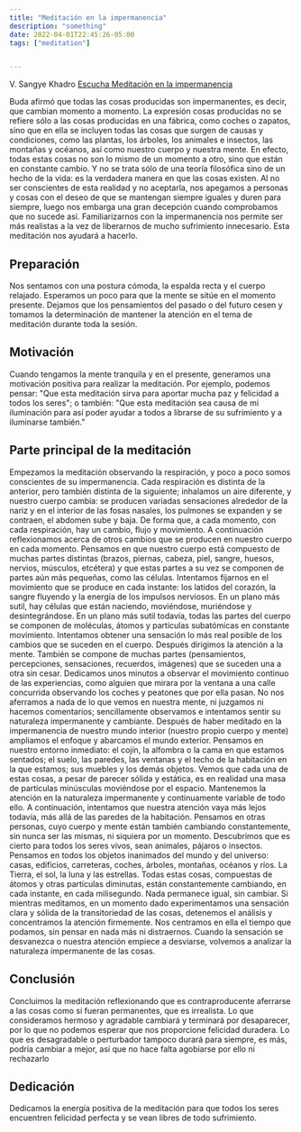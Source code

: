 ```yaml
---
title: "Meditación en la impermanencia"
description: "something"
date: 2022-04-01T22:45:26-05:00
tags: ["meditation"]


---
```

V. Sangye Khadro
[Escucha Meditación en la impermanencia](../audio/meditacionenlaimpermanencia.mp3)


Buda afirmó que todas las cosas producidas son impermanentes, es decir, que cambian
momento a momento. La expresión cosas producidas no se refiere sólo a las cosas
producidas en una fábrica, como coches o zapatos, sino que en ella se incluyen todas las
cosas que surgen de causas y condiciones, como las plantas, los árboles, los animales e
insectos, las montañas y océanos, así como nuestro cuerpo y nuestra mente. En efecto,
todas estas cosas no son lo mismo de un momento a otro, sino que están en constante
cambio. Y no se trata sólo de una teoría filosófica sino de un hecho de la vida: es la
verdadera manera en que las cosas existen. Al no ser conscientes de esta realidad y no
aceptarla, nos apegamos a personas y cosas con el deseo de que se mantengan siempre
iguales y duren para siempre, luego nos embarga una gran decepción cuando
comprobamos que no sucede así. Familiarizarnos con la impermanencia nos permite ser
más realistas a la vez de liberarnos de mucho sufrimiento innecesario. Esta meditación nos
ayudará a hacerlo.

## Preparación
Nos sentamos con una postura cómoda, la espalda recta y el cuerpo relajado.
Esperamos un poco para que la mente se sitúe en el momento presente. Dejamos que
los pensamientos del pasado o del futuro cesen y tomamos la determinación de mantener la
atención en el tema de meditación durante toda la sesión.

## Motivación
Cuando tengamos la mente tranquila y en el presente, generamos una motivación
positiva para realizar la meditación. Por ejemplo, podemos pensar: "Que esta meditación
sirva para aportar mucha paz y felicidad a todos los seres"; o también: "Que esta
meditación sea causa de mi iluminación para así poder ayudar a todos a librarse de su
sufrimiento y a iluminarse también."

## Parte principal de la meditación
Empezamos la meditación observando la respiración, y poco a poco somos
conscientes de su impermanencia. Cada respiración es distinta de la anterior, pero también
distinta de la siguiente; inhalamos un aire diferente, y nuestro cuerpo cambia: se producen
variadas sensaciones alrededor de la nariz y en el interior de las fosas nasales, los pulmones
se expanden y se contraen, el abdomen sube y baja. De forma que, a cada momento, con
cada respiración, hay un cambio, flujo y movimiento.
A continuación reflexionamos acerca de otros cambios que se producen en nuestro
cuerpo en cada momento. Pensamos en que nuestro cuerpo está compuesto de muchas
partes distintas (brazos, piernas, cabeza, piel, sangre, huesos, nervios, músculos, etcétera) y
que estas partes a su vez se componen de partes aún más pequeñas, como las células.
Intentamos fijarnos en el movimiento que se produce en cada instante: los latidos del corazón, la sangre fluyendo y la energía de los impulsos nerviosos. En un plano más sutil,
hay células que están naciendo, moviéndose, muriéndose y desintegrándose.
En un plano más sutil todavía, todas las partes del cuerpo se componen de moléculas,
átomos y partículas subatómicas en constante movimiento. Intentamos obtener una
sensación lo más real posible de los cambios que se suceden en el cuerpo.
Después dirigimos la atención a la mente. También se compone de muchas partes
(pensamientos, percepciones, sensaciones, recuerdos, imágenes) que se suceden una a otra
sin cesar. Dedicamos unos minutos a observar el movimiento continuo de las experiencias,
como alguien que mirara por la ventana a una calle concurrida observando los coches y peatones que por ella pasan. No nos aferramos a nada de lo que vemos en nuestra mente, ni juzgamos ni hacemos comentarios; sencillamente observamos e intentamos sentir su naturaleza impermanente y cambiante.
Después de haber meditado en la impermanencia de nuestro mundo interior (nuestro propio cuerpo y mente) ampliamos el enfoque y abarcamos el mundo exterior. Pensamos
en nuestro entorno inmediato: el cojín, la alfombra o la cama en que estamos sentados; el suelo, las paredes, las ventanas y el techo de la habitación en la que estamos; sus muebles y
los demás objetos. Vemos que cada una de estas cosas, a pesar de parecer sólida y estática, es en realidad una masa de partículas minúsculas moviéndose por el espacio. Mantenemos
la atención en la naturaleza impermanente y continuamente variable de todo ello.
A continuación, intentamos que nuestra atención vaya más lejos todavía, más allá de las paredes de la habitación. Pensamos en otras personas, cuyo cuerpo y mente están
también cambiando constantemente, sin nunca ser las mismas, ni siquiera por un momento. Descubrimos que es cierto para todos los seres vivos, sean animales, pájaros o
insectos.
Pensamos en todos los objetos inanimados del mundo y del universo: casas, edificios,
carreteras, coches, árboles, montañas, océanos y ríos. La Tierra, el sol, la luna y las estrellas.
Todas estas cosas, compuestas de átomos y otras partículas diminutas, están constantemente cambiando, en cada instante, en cada milisegundo. Nada permanece igual,
sin cambiar. Si mientras meditamos, en un momento dado experimentamos una sensación clara y
sólida de la transitoriedad de las cosas, detenemos el análisis y concentramos la atención firmemente. Nos centramos en ella el tiempo que podamos, sin pensar en nada más ni
distraernos.
Cuando la sensación se desvanezca o nuestra atención empiece a desviarse, volvemos
a analizar la naturaleza impermanente de las cosas.

## Conclusión
Concluimos la meditación reflexionando que es contraproducente aferrarse a las cosas como si fueran permanentes, que es irrealista. Lo que consideramos hermoso y agradable
cambiará y terminará por desaparecer, por lo que no podemos esperar que nos proporcione felicidad duradera. Lo que es desagradable o perturbador tampoco durará para siempre, es
más, podría cambiar a mejor, así que no hace falta agobiarse por ello ni rechazarlo


## Dedicación
Dedicamos la energía positiva de la meditación para que todos los seres encuentren
felicidad perfecta y se vean libres de todo sufrimiento.